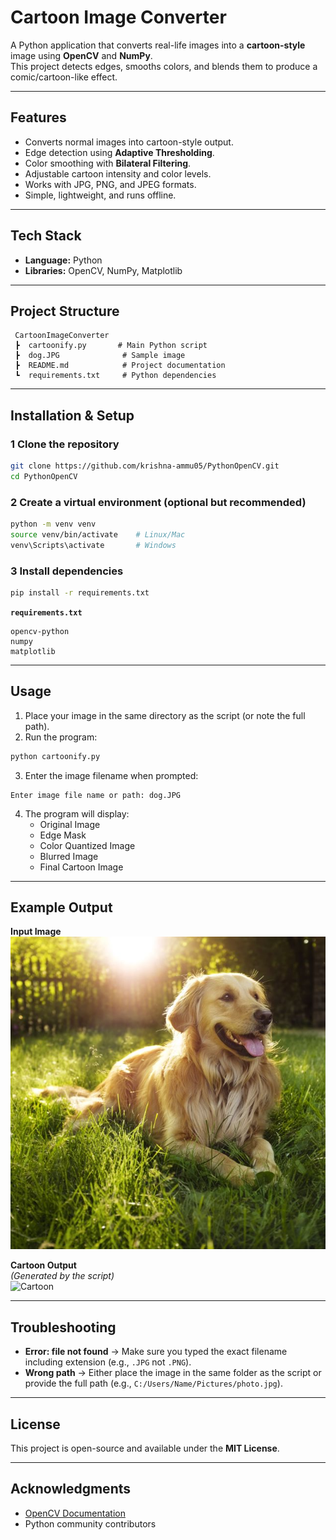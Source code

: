 #  Cartoon Image Converter

A Python application that converts real-life images into a **cartoon-style** image using **OpenCV** and **NumPy**.  
This project detects edges, smooths colors, and blends them to produce a comic/cartoon-like effect.

---

##  Features
- Converts normal images into cartoon-style output.
- Edge detection using **Adaptive Thresholding**.
- Color smoothing with **Bilateral Filtering**.
- Adjustable cartoon intensity and color levels.
- Works with JPG, PNG, and JPEG formats.
- Simple, lightweight, and runs offline.

---

##  Tech Stack
- **Language:** Python
- **Libraries:** OpenCV, NumPy, Matplotlib

---

##  Project Structure
```
 CartoonImageConverter
 ┣  cartoonify.py       # Main Python script
 ┣  dog.JPG              # Sample image
 ┣  README.md            # Project documentation
 ┗  requirements.txt     # Python dependencies
```

---

##  Installation & Setup

### 1️ Clone the repository
```bash
git clone https://github.com/krishna-ammu05/PythonOpenCV.git
cd PythonOpenCV
```

### 2️ Create a virtual environment (optional but recommended)
```bash
python -m venv venv
source venv/bin/activate    # Linux/Mac
venv\Scripts\activate       # Windows
```

### 3️ Install dependencies
```bash
pip install -r requirements.txt
```

**`requirements.txt`**
```
opencv-python
numpy
matplotlib
```

---

##  Usage
1. Place your image in the same directory as the script (or note the full path).
2. Run the program:
```bash
python cartoonify.py
```
3. Enter the image filename when prompted:
```
Enter image file name or path: dog.JPG
```
4. The program will display:
   - Original Image
   - Edge Mask
   - Color Quantized Image
   - Blurred Image
   - Final Cartoon Image

---

##  Example Output
**Input Image**  
![Original](dog.JPG)  

**Cartoon Output**  
*(Generated by the script)*  
![Cartoon](cartoon_dog.JPG)  

---

##  Troubleshooting
- **Error: file not found** → Make sure you typed the exact filename including extension (e.g., `.JPG` not `.PNG`).
- **Wrong path** → Either place the image in the same folder as the script or provide the full path (e.g., `C:/Users/Name/Pictures/photo.jpg`).

---

##  License
This project is open-source and available under the **MIT License**.

---

##  Acknowledgments
- [OpenCV Documentation](https://docs.opencv.org/)
- Python community contributors
